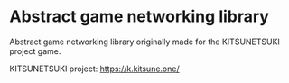 Abstract game networking library
================================

Abstract game networking library
originally made for the KITSUNETSUKI project game.

KITSUNETSUKI project: https://k.kitsune.one/
